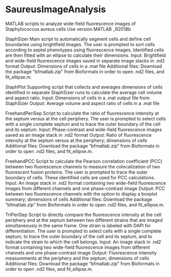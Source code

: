 # SaureusImageAnalysis

MATLAB scripts to analyze wide-field fluorescence images of Staphylococcus aureus cells
Use version MATLAB _R2018b

StaphSizer
Main script to automatically segment cells and define cell boundaries using brightfield images. The user is prompted to sort cells according to septal phenotypes using fluorescence images. Identified cells are then fitted with an ellipse to calculate their dimensions.
Input: Brightfield and wide-field fluorescence images saved in separate image stacks in .nd2 format
Output: Dimensions of cells in a .mat file
Additional files: Download the package “bfmatlab.zip” from Bioformats in order to open .nd2 files, and fit_ellipse.m.

StaphPlot
Supporting script that collects and averages dimensions of cells identified in separate StaphSizer runs to calculate the average cell volume and aspect ratio.
Input: Dimensions of cells in a .mat output file from StaphSizer
Output: Average volume and aspect ratio of cells in a .mat file

FreehandPeriSep
Script to calculate the ratio of fluorescence intensity at the septum versus at the cell periphery. The user is prompted to select cells with a single complete septum and to trace the outer boundary of the cell and its septum.
Input: Phase-contrast and wide-field fluorescence images saved as an image stack in .nd2 format
Output: Ratio of fluorescence intensity at the septum versus at the periphery; dimensions of cells
Additional files: Download the package “bfmatlab.zip” from Bioformats in order to open .nd2 files, and fit_ellipse.m.

FreehandPCC
Script to calculate the Pearson correlation coefficient (PCC) between two fluorescence channels to measure the colocalization of two fluorescent fusion proteins. The user is prompted to trace the outer boundary of cells. These identified cells are used for PCC calculations.
Input: An image stack in .nd2 format containing two wide-field fluorescence images from different channels and one phase-contrast image
Output: PCC between two fluorescence channels with the option to display a boxplot summary; dimensions of cells
Additional files: Download the package “bfmatlab.zip” from Bioformats in order to open .nd2 files, and fit_ellipse.m.

TriPeriSep
Script to directly compare the fluorescence intensity at the cell periphery and at the septum between two different strains that are imaged simultaneously in the same frame. One strain is labeled with DAPI for differentiation. The user is prompted to select cells with a single complete septum, to trace the outer boundary of the cell and its septum, and to indicate the strain to which the cell belongs.
Input: An image stack in .nd2 format containing two wide-field fluorescence images from different channels and one phase-contrast image
Output: Fluorescence intensity measurements at the periphery and the septum; dimensions of cells
Additional files: Download the package “bfmatlab.zip” from Bioformats in order to open .nd2 files, and fit_ellipse.m.
